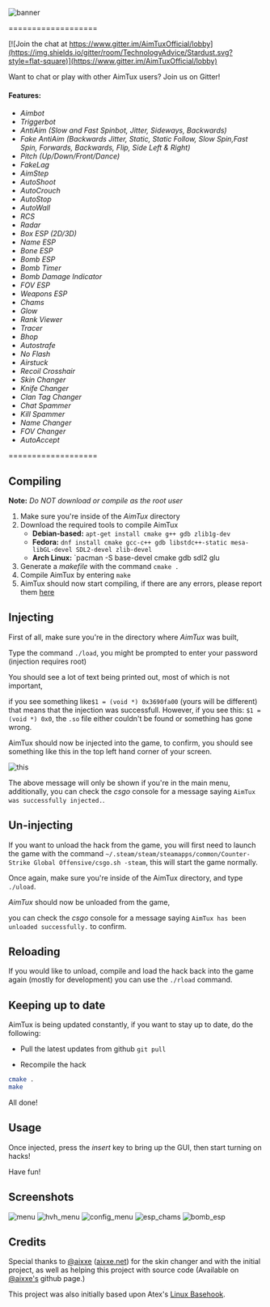 ![banner](http://aimtux.net/images/aimtux.png)

===================

[![Join the chat at https://www.gitter.im/AimTuxOfficial/lobby](https://img.shields.io/gitter/room/TechnologyAdvice/Stardust.svg?style=flat-square)](https://www.gitter.im/AimTuxOfficial/lobby)

Want to chat or play with other AimTux users? Join us on Gitter!

#### Features:

* *Aimbot*
* *Triggerbot*
* *AntiAim (Slow and Fast Spinbot, Jitter, Sideways, Backwards)*
* *Fake AntiAim (Backwards Jitter, Static, Static Follow, Slow Spin,Fast Spin, Forwards, Backwards, Flip, Side Left & Right)*
* *Pitch (Up/Down/Front/Dance)*
* *FakeLag*
* *AimStep*
* *AutoShoot*
* *AutoCrouch*
* *AutoStop*
* *AutoWall*
* *RCS*
* *Radar*
* *Box ESP (2D/3D)*
* *Name ESP*
* *Bone ESP*
* *Bomb ESP*
* *Bomb Timer*
* *Bomb Damage Indicator*
* *FOV ESP*
* *Weapons ESP*
* *Chams*
* *Glow*
* *Rank Viewer*
* *Tracer*
* *Bhop*
* *Autostrafe*
* *No Flash*
* *Airstuck*
* *Recoil Crosshair*
* *Skin Changer*
* *Knife Changer*
* *Clan Tag Changer*
* *Chat Spammer*
* *Kill Spammer*
* *Name Changer*
* *FOV Changer*
* *AutoAccept*

===================

## Compiling

**Note:** _Do NOT download or compile as the root user_

1. Make sure you're inside of the *AimTux* directory
2. Download the required tools to compile AimTux
    * **Debian-based:** `apt-get install cmake g++ gdb zlib1g-dev`
    * **Fedora:** `dnf install cmake gcc-c++ gdb libstdc++-static mesa-libGL-devel SDL2-devel zlib-devel`
    * **Arch Linux:** `pacman -S base-devel cmake gdb sdl2 glu
3. Generate a *makefile* with the command `cmake .`
4. Compile AimTux by entering `make`
4. AimTux should now start compiling, if there are any errors, please report them [here](https://github.com/McSwaggens/AimTux/issues/)

## Injecting
First of all, make sure you're in the directory where *AimTux* was built,

Type the command `./load`, you might be prompted to enter your password (injection requires root)

You should see a lot of text being printed out, most of which is not important,

if you see something like`$1 = (void *) 0x3690fa00` (yours will be different) that means that the injection was successfull.
However,
if you see this: `$1 = (void *) 0x0`, the `.so` file either couldn't be found or something has gone wrong.

AimTux should now be injected into the game, to confirm, you should see something like this in the top left hand corner of your screen.

![this](http://i.imgur.com/I2NSAia.png)

The above message will only be shown if you're in the main menu, additionally, you can check the *csgo* console for a message saying `AimTux was successfully injected.`.

## Un-injecting

If you want to unload the hack from the game, you will first need to launch the game with the command `~/.steam/steam/steamapps/common/Counter-Strike Global Offensive/csgo.sh -steam`, this will start the game normally.

Once again, make sure you're inside of the AimTux directory, and type `./uload`.

*AimTux* should now be unloaded from the game,

you can check the *csgo* console for a message saying `AimTux has been unloaded successfully.` to confirm.

## Reloading

If you would like to unload, compile and load the hack back into the game again (mostly for development) you can use the `./rload` command.

## Keeping up to date

AimTux is being updated constantly, if you want to stay up to date, do the following:

* Pull the latest updates from github
`git pull`

* Recompile the hack
```bash
cmake .
make
```

All done!

## Usage

Once injected, press the *insert* key to bring up the GUI, then start turning on hacks!

Have fun!

## Screenshots

![menu](http://i.imgur.com/GjdLRzW.jpg)
![hvh_menu](http://i.imgur.com/z8lNqeq.jpg)
![config_menu](http://i.imgur.com/UoxaHKZ.png)
![esp_chams](http://i.imgur.com/r8fk1Rt.jpg)
![bomb_esp](http://i.imgur.com/ZgMrHrr.jpg)

## Credits
Special thanks to [@aixxe](http://www.github.com/aixxe/) ([aixxe.net](http://www.aixxe.net)) for the skin changer and with the initial project, as well as helping this project with source code (Available on [@aixxe's](http://www.github.com/aixxe/) github page.)

This project was also initially based upon Atex's [Linux Basehook](http://unknowncheats.me/forum/counterstrike-global-offensive/181878-linux-basehook.html).
